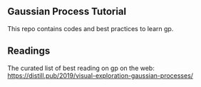 ## Gaussian Process Tutorial
This repo contains codes and best practices to learn gp.


## Readings
The curated list of best reading on gp on the web:
https://distill.pub/2019/visual-exploration-gaussian-processes/